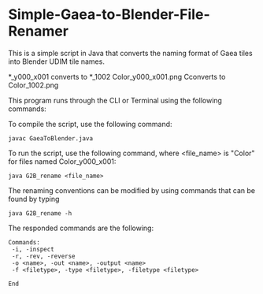 # Simple-Gaea-to-Blender-File-Renamer

This is a simple script in Java that converts the naming format of Gaea tiles into Blender UDIM tile names.

*_y000_x001 converts to *_1002
Color_y000_x001.png Cconverts to Color_1002.png

This program runs through the CLI or Terminal using the following commands:

To compile the script, use the following command:
```
javac GaeaToBlender.java
```

To run the script, use the following command, where <file_name> is "Color" for files named Color_y000_x001:
```
java G2B_rename <file_name>
```


The renaming conventions can be modified by using commands that can be found by typing
```
java G2B_rename -h
```

The responded commands are the following:
```
Commands:
 -i, -inspect
 -r, -rev, -reverse
 -o <name>, -out <name>, -output <name>
 -f <filetype>, -type <filetype>, -filetype <filetype>

End
```
